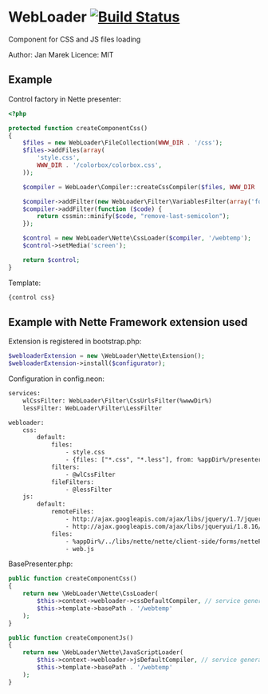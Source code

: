 ﻿WebLoader [![Build Status](https://secure.travis-ci.org/janmarek/WebLoader.png?branch=master)](http://travis-ci.org/janmarek/WebLoader)
=======================

Component for CSS and JS files loading

Author: Jan Marek
Licence: MIT

Example
-------

Control factory in Nette presenter:

```php
<?php

protected function createComponentCss()
{
	$files = new WebLoader\FileCollection(WWW_DIR . '/css');
	$files->addFiles(array(
		'style.css',
		WWW_DIR . '/colorbox/colorbox.css',
	));

	$compiler = WebLoader\Compiler::createCssCompiler($files, WWW_DIR . '/temp');

	$compiler->addFilter(new WebLoader\Filter\VariablesFilter(array('foo' => 'bar'));
	$compiler->addFilter(function ($code) {
		return cssmin::minify($code, "remove-last-semicolon");
	});

	$control = new WebLoader\Nette\CssLoader($compiler, '/webtemp');
	$control->setMedia('screen');

	return $control;
}
```

Template:

```html
{control css}
```

Example with Nette Framework extension used
-------------------------------------------

Extension is registered in bootstrap.php:

```php
$webloaderExtension = new \WebLoader\Nette\Extension();
$webloaderExtension->install($configurator);
```

Configuration in config.neon:

```html
services:
	wlCssFilter: WebLoader\Filter\CssUrlsFilter(%wwwDir%)
	lessFilter: WebLoader\Filter\LessFilter

webloader:
	css:
		default:
			files:
				- style.css
				- {files: ["*.css", "*.less"], from: %appDir%/presenters} # Nette\Utils\Finder support
			filters:
				- @wlCssFilter
			fileFilters:
				- @lessFilter
	js:
		default:
			remoteFiles:
				- http://ajax.googleapis.com/ajax/libs/jquery/1.7/jquery.min.js
				- http://ajax.googleapis.com/ajax/libs/jqueryui/1.8.16/jquery-ui.min.js
			files:
				- %appDir%/../libs/nette/nette/client-side/forms/netteForms.js
				- web.js
```

BasePresenter.php:

```php
public function createComponentCss()
{
	return new \WebLoader\Nette\CssLoader(
		$this->context->webloader->cssDefaultCompiler, // service generated by extension
		$this->template->basePath . '/webtemp'
	);
}

public function createComponentJs()
{
	return new \WebLoader\Nette\JavaScriptLoader(
		$this->context->webloader->jsDefaultCompiler, // service generated by extension
		$this->template->basePath . '/webtemp'
	);
}
```
